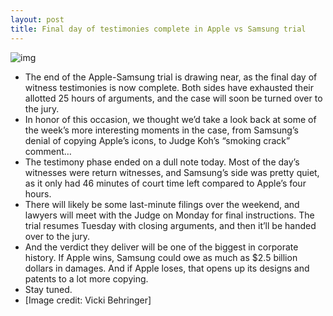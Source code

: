 ```yaml
---
layout: post
title: Final day of testimonies complete in Apple vs Samsung trial
---
```

![img](http://media.idownloadblog.com/wp-content/uploads/2012/08/court-drawing.jpg)
* The end of the Apple-Samsung trial is drawing near, as the final day of witness testimonies is now complete. Both sides have exhausted their allotted 25 hours of arguments, and the case will soon be turned over to the jury.
* In honor of this occasion, we thought we’d take a look back at some of the week’s more interesting moments in the case, from Samsung’s denial of copying Apple’s icons, to Judge Koh’s “smoking crack” comment…
* The testimony phase ended on a dull note today. Most of the day’s witnesses were return witnesses, and Samsung’s side was pretty quiet, as it only had 46 minutes of court time left compared to Apple’s four hours.
* There will likely be some last-minute filings over the weekend, and lawyers will meet with the Judge on Monday for final instructions. The trial resumes Tuesday with closing arguments, and then it’ll be handed over to the jury.
* And the verdict they deliver will be one of the biggest in corporate history. If Apple wins, Samsung could owe as much as $2.5 billion dollars in damages. And if Apple loses, that opens up its designs and patents to a lot more copying.
* Stay tuned.
* [Image credit: Vicki Behringer]

